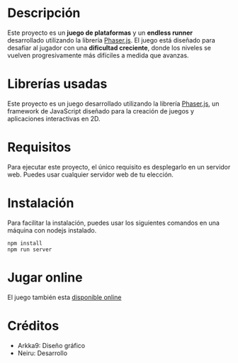 # Descripción

Este proyecto es un **juego de plataformas** y un **endless runner** desarrollado utilizando la librería [Phaser.js](https://phaser.io/). El juego está diseñado para desafiar al jugador con una **dificultad creciente**, donde los niveles se vuelven progresivamente más difíciles a medida que avanzas.

# Librerías usadas
Este proyecto es un juego desarrollado utilizando la librería [Phaser.js](https://phaser.io/), un framework de JavaScript diseñado para la creación de juegos y aplicaciones interactivas en 2D.

# Requisitos

Para ejecutar este proyecto, el único requisito es desplegarlo en un servidor web. Puedes usar cualquier servidor web de tu elección.

# Instalación

Para facilitar la instalación, puedes usar los siguientes comandos en una máquina con nodejs instalado.

```shell
npm install
npm run server
```

# Jugar online
El juego también esta [disponible online](https://www.ugaitz.info/ee-32-fastfossgame)

# Créditos
- Arkka9: Diseño gráfico
- Neiru: Desarrollo
